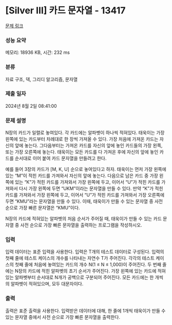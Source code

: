 # [Silver III] 카드 문자열 - 13417 

[문제 링크](https://www.acmicpc.net/problem/13417) 

### 성능 요약

메모리: 18936 KB, 시간: 232 ms

### 분류

자료 구조, 덱, 그리디 알고리즘, 문자열

### 제출 일자

2024년 8월 2일 08:41:00

### 문제 설명

<p>N장의 카드가 일렬로 놓여있다. 각 카드에는 알파벳이 하나씩 적혀있다. 태욱이는 가장 왼쪽에 있는 카드부터 차례대로 한 장씩 가져올 수 있다. 가장 처음에 가져온 카드는 자신의 앞에 놓는다. 그다음부터는 가져온 카드를 자신의 앞에 놓인 카드들의 가장 왼쪽, 또는 가장 오른쪽에 놓는다. 태욱이는 모든 카드를 다 가져온 후에 자신의 앞에 놓인 카드를 순서대로 이어 붙여 카드 문자열을 만들려고 한다.</p>

<p>예를 들어 3장의 카드가 [M, K, U] 순으로 놓여있다고 하자. 태욱이는 먼저 가장 왼쪽에 있는 “M”이 적힌 카드를 가져와서 자신의 앞에 놓는다. 다음으로 남은 카드 중 가장 왼쪽에 있는 “K”가 적힌 카드를 가져와서 가장 왼쪽에 두고, 이어서 “U”가 적힌 카드를 가져와서 다시 가장 왼쪽에 두면 “UKM”이라는 문자열을 만들 수 있다. 만약 “K”가 적힌 카드를 가져와서 가장 왼쪽에 두고, 이어서 “U”가 적힌 카드를 가져와서 가장 오른쪽에 두면 “KMU”라는 문자열을 만들 수 있다. 이때, 태욱이가 만들 수 있는 문자열 중 사전 순으로 가장 빠른 문자열은 “KMU”이다.</p>

<p>N장의 카드에 적혀있는 알파벳의 처음 순서가 주어질 때, 태욱이가 만들 수 있는 카드 문자열 중 사전 순으로 가장 빠른 문자열을 출력하는 프로그램을 작성하시오.</p>

### 입력 

 <p>입력 데이터는 표준 입력을 사용한다. 입력은 T개의 테스트 데이터로 구성된다. 입력의 첫째 줄에 테스트 케이스의 개수를 나타내는 자연수 T가 주어진다. 각각의 테스트 케이스의 첫째 줄에 처음에 놓여있는 카드의 개수 N(1 ≤ N ≤ 1,000)이 주어진다. 두 번째 줄에는 N장의 카드에 적힌 알파벳의 초기 순서가 주어진다. 가장 왼쪽에 있는 카드에 적혀있는 알파벳부터 순서대로 N개가 공백으로 구분되어 주어진다. 모든 카드에는 한 개씩의 알파벳이 적혀있으며, 모두 대문자이다. </p>

### 출력 

 <p>출력은 표준 출력을 사용한다. 입력받은 데이터에 대해, 한 줄에 1개씩 태욱이가 만들 수 있는 문자열 중에서 사전 순으로 가장 빠른 문자열을 출력한다.</p>


